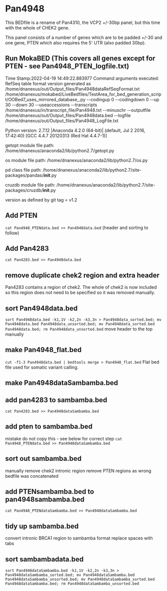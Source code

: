 # Pan4948

This BEDfile is a rename of Pan4310, the VCP2 +/-30bp panel, but this time with the whole of CHEK2 gene.

This panel consists of a number of genes which are to be padded +/-30 and one gene, PTEN which also requires the 5' UTR (also padded 30bp).
## Run MokaBED (This covers all genes except for PTEN - see Pan4948_PTEN_logfile.txt)
Time Stamp:2022-04-19 14:49:22.883977
Command arguments executed:
RefSeq table format version generated as /home/dnanexus/out/Output_files/Pan4948dataRefSeqFormat.txt
/home/dnanexus/mokabed/LiveBedfiles/TestArea_for_bed_generation_script/OOBed7_uses_mirrored_database_.py --codingup 0 --codingdown 0 --up 30 --down 30 --useaccessions --transcripts /home/dnanexus/in/transcript_file/Pan4948.txt --minuschr --outputfile /home/dnanexus/out/Output_files/Pan4948data.bed --logfile /home/dnanexus/out/Output_files/Pan4948_LogFile.txt 

 Python version: 2.7.12 |Anaconda 4.2.0 (64-bit)| (default, Jul  2 2016, 17:42:40) 
[GCC 4.4.7 20120313 (Red Hat 4.4.7-1)]

 getopt module file path: /home/dnanexus/anaconda2/lib/python2.7/getopt.py

 os module file path: /home/dnanexus/anaconda2/lib/python2.7/os.py

 pd class file path: /home/dnanexus/anaconda2/lib/python2.7/site-packages/pandas/__init__.py

 cruzdb module file path: /home/dnanexus/anaconda2/lib/python2.7/site-packages/cruzdb/__init__.py

version as defined by git tag = v1.2

## Add PTEN
`cat Pan4948_PTENdata.bed >> Pan4948data.bed`
(header and sorting to follow)
## Add Pan4283
`cat Pan4283.bed >> Pan4948data.bed`

## remove duplicate chek2 region and extra header
Pan4283 contains a region of chek2. The whole of chek2 is now included so this region does not need to be specified so it was removed manually.

## sort Pan4948data.bed
`sort Pan4948data.bed -k1,1V -k2,2n -k3,3n > Pan4948data_sorted.bed; mv Pan4948data.bed Pan4948data_unsorted.bed; mv Pan4948data_sorted.bed Pan4948data.bed; rm Pan4948data_unsorted.bed`
move header to the top manually

## make Pan4948_flat.bed
`cut -f1-3 Pan4948data.bed | bedtools merge > Pan4948_flat.bed`
Flat bed file used for somatic variant calling.

## make Pan4948dataSambamba.bed
## add pan4283 to sambamba.bed
`cat Pan4283.bed >> Pan4948dataSambamba.bed`

## add pten to sambamba.bed
mistake do not copy this - see below for correct step
`cat Pan4948_PTENdata.bed >> Pan4948dataSambamba.bed`

## sort out sambamba.bed
manually remove chek2 intronic region
remove PTEN regions as wrong bedfile was concatenated

## add PTENsambamba.bed to pan4948sambamba.bed
`cat Pan4948_PTENdataSambamba.bed >> Pan4948dataSambamba.bed`

## tidy up sambamba.bed
convert intronic BRCA1 region to sambamba format
replace spaces with tabs

## sort sambambadata.bed
`sort Pan4948dataSambamba.bed -k1,1V -k2,2n -k3,3n > Pan4948dataSambamba_sorted.bed; mv Pan4948dataSambamba.bed Pan4948dataSambamba_unsorted.bed; mv Pan4948dataSambamba_sorted.bed Pan4948dataSambamba.bed; rm Pan4948dataSambamba_unsorted.bed`
